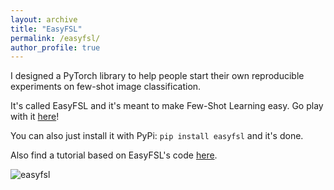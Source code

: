 ```yaml
---
layout: archive
title: "EasyFSL"
permalink: /easyfsl/
author_profile: true
---
```


I designed a PyTorch library to help people start their own reproducible experiments on few-shot image classification.

It's called EasyFSL and it's meant to make Few-Shot Learning easy. Go play with it [here](https://github.com/sicara/easy-few-shot-learning)!

You can also just install it with PyPi: `pip install easyfsl` and it's done.

Also find a tutorial based on EasyFSL's code [here](https://www.sicara.ai/blog/your-few-shot-model-15mn-pytorch).

![easyfsl](https://ebennequin.github.io/resources/images/easyfsl.png)

